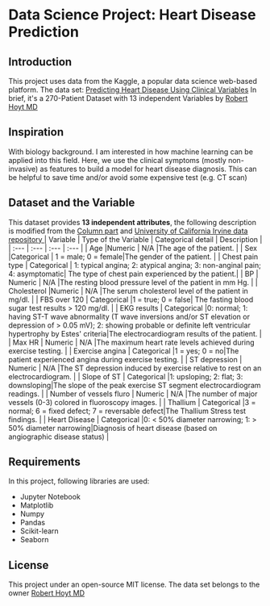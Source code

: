 # Data Science Project: Heart Disease Prediction

## Introduction
This project uses data from the Kaggle, a popular data science web-based platform.
The data set: [Predicting Heart Disease Using Clinical Variables](https://www.kaggle.com/datasets/thedevastator/predicting-heart-disease-risk-using-clinical-var)
In brief, it's a 270-Patient Dataset with 13 independent Variables by [Robert Hoyt MD](https://data.world/rhoyt)

## Inspiration
With biology background. I am interested in how machine learning can be applied into this field.
Here, we use the clinical symptoms (mostly non-invasive) as features to build a model for heart disease diagnosis.
This can be helpful to save time and/or avoid some expensive test (e.g. CT scan)

## Dataset and the Variable
This dataset provides **13 independent attributes**, the following description is modified from the [Column part](https://www.kaggle.com/datasets/thedevastator/predicting-heart-disease-risk-using-clinical-var/data)
and [University of California Irvine data repository ](https://archive.ics.uci.edu/ml/datasets/Heart+Disease)
| Variable      | Type of the Variable | Categorical detail  | Description |
| :---   | :---   | :---    | :---   |
| Age	|Numeric | N/A |The age of the patient. |
| Sex	|Categorical | 1 = male; 0 = female|The gender of the patient. |
| Chest pain type	| Categorical | 1: typical angina; 2: atypical angina; 3: non-anginal pain; 4: asymptomatic| The type of chest pain experienced by the patient.|
| BP	| Numeric | N/A |The resting blood pressure level of the patient in mm Hg. |
| Cholesterol	|Numeric | N/A |The serum cholesterol level of the patient in mg/dl. |
| FBS over 120	| Categorical |1 = true; 0 = false| The fasting blood sugar test results > 120 mg/dl. |
| EKG results	| Categorical |0: normal; 1: having ST-T wave abnormality (T wave inversions and/or ST elevation or depression of > 0.05 mV); 2: showing probable or definite left ventricular hypertrophy by Estes' criteria|The electrocardiogram results of the patient. |
| Max HR	| Numeric | N/A |The maximum heart rate levels achieved during exercise testing. |
| Exercise angina	| Categorical |1 = yes; 0 = no|The patient experienced angina during exercise testing. |
| ST depression	| Numeric | N/A |The ST depression induced by exercise relative to rest on an electrocardiogram. |
| Slope of ST	| Categorical |1: upsloping; 2: flat; 3: downsloping|The slope of the peak exercise ST segment electrocardiogram readings. |
| Number of vessels fluro  |  Numeric | N/A |The number of major vessels (0-3) colored in fluoroscopy images. |
| Thallium  | Categorical |3 = normal; 6 = fixed defect; 7 = reversable defect|The Thallium Stress test findings. |
| Heart Disease	| Categorical |0: < 50% diameter narrowing; 1: > 50% diameter narrowing|Diagnosis of heart disease (based on angiographic disease status) |

## Requirements
In this project, following libraries are used:
- Jupyter Notebook
- Matplotlib
- Numpy
- Pandas
- Scikit-learn
- Seaborn

## License
This project under an open-source MIT license. The data set belongs to the owner [Robert Hoyt MD](https://data.world/rhoyt)
